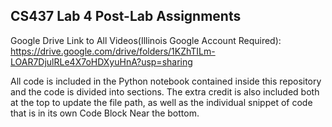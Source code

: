 ## CS437 Lab 4 Post-Lab Assignments
Google Drive Link to All Videos(Illinois Google Account Required): https://drive.google.com/drive/folders/1KZhTILm-LOAR7DjulRLe4X7oHDXyuHnA?usp=sharing

All code is included in the Python notebook contained inside this repository and the code is divided into sections. The extra credit is also included both at the top to update the file path, as well as the individual snippet of code that is in its own Code Block Near the bottom.
